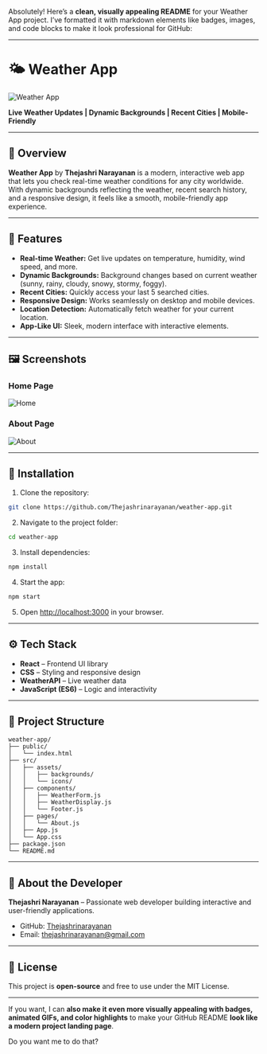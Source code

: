 Absolutely! Here’s a **clean, visually appealing README** for your Weather App project. I’ve formatted it with markdown elements like badges, images, and code blocks to make it look professional for GitHub:

---

# 🌤 Weather App

![Weather App](https://i.ibb.co/your-demo-image.png) <!-- Replace with your app screenshot -->

**Live Weather Updates | Dynamic Backgrounds | Recent Cities | Mobile-Friendly**

---

## 🔹 Overview

**Weather App** by **Thejashri Narayanan** is a modern, interactive web app that lets you check real-time weather conditions for any city worldwide. With dynamic backgrounds reflecting the weather, recent search history, and a responsive design, it feels like a smooth, mobile-friendly app experience.

---

## 🌟 Features

* **Real-time Weather:** Get live updates on temperature, humidity, wind speed, and more.
* **Dynamic Backgrounds:** Background changes based on current weather (sunny, rainy, cloudy, snowy, stormy, foggy).
* **Recent Cities:** Quickly access your last 5 searched cities.
* **Responsive Design:** Works seamlessly on desktop and mobile devices.
* **Location Detection:** Automatically fetch weather for your current location.
* **App-Like UI:** Sleek, modern interface with interactive elements.

---

## 🖼 Screenshots

### Home Page

![Home](https://i.ibb.co/your-homepage-screenshot.png)

### About Page

![About](https://i.ibb.co/your-about-screenshot.png)

---

## 🚀 Installation

1. Clone the repository:

```bash
git clone https://github.com/Thejashrinarayanan/weather-app.git
```

2. Navigate to the project folder:

```bash
cd weather-app
```

3. Install dependencies:

```bash
npm install
```

4. Start the app:

```bash
npm start
```

5. Open [http://localhost:3000](http://localhost:3000) in your browser.

---

## ⚙️ Tech Stack

* **React** – Frontend UI library
* **CSS** – Styling and responsive design
* **WeatherAPI** – Live weather data
* **JavaScript (ES6)** – Logic and interactivity

---

## 📁 Project Structure

```
weather-app/
├── public/
│   └── index.html
├── src/
│   ├── assets/
│   │   ├── backgrounds/
│   │   └── icons/
│   ├── components/
│   │   ├── WeatherForm.js
│   │   ├── WeatherDisplay.js
│   │   └── Footer.js
│   ├── pages/
│   │   └── About.js
│   ├── App.js
│   └── App.css
├── package.json
└── README.md
```

---

## 💌 About the Developer

**Thejashri Narayanan** – Passionate web developer building interactive and user-friendly applications.

* GitHub: [Thejashrinarayanan](https://github.com/Thejashrinarayanan)
* Email: [thejashrinarayanan@gmail.com](mailto:thejashrinarayanan@gmail.com)

---

## 📜 License

This project is **open-source** and free to use under the MIT License.

---

If you want, I can **also make it even more visually appealing with badges, animated GIFs, and color highlights** to make your GitHub README **look like a modern project landing page**.

Do you want me to do that?
